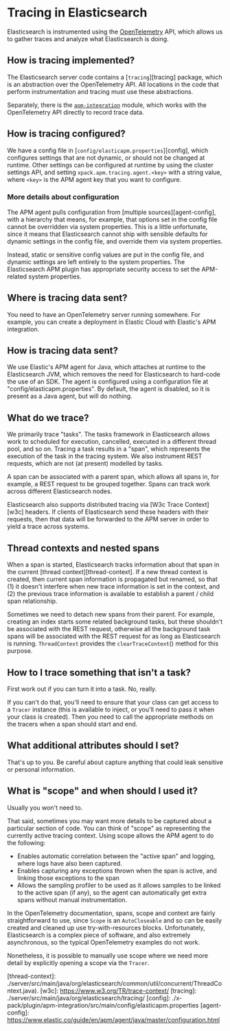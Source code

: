 # Tracing in Elasticsearch

Elasticsearch is instrumented using the [OpenTelemetry][otel] API, which allows
us to gather traces and analyze what Elasticsearch is doing.

## How is tracing implemented?

The Elasticsearch server code contains a [`tracing`][tracing] package, which is
an abstraction over the OpenTelemetry API. All locations in the code that
perform instrumentation and tracing must use these abstractions.

Separately, there is the [`apm-integration`](./x-pack/plugins/apm-integration/)
module, which works with the OpenTelemetry API directly to record trace data.

## How is tracing configured?

We have a config file in [`config/elasticapm.properties`][config], which
configures settings that are not dynamic, or should not be changed at runtime.
Other settings can be configured at runtime by using the cluster settings API,
and setting `xpack.apm.tracing.agent.<key>` with a string value, where `<key>`
is the APM agent key that you want to configure.

### More details about configuration

The APM agent pulls configuration from [multiple sources][agent-config], with a
hierarchy that means, for example, that options set in the config file cannot be
overridden via system properties. This is a little unfortunate, since it means
that Elasticsearch cannot ship with sensible defaults for dynamic settings in
the config file, and override them via system properties.

Instead, static or sensitive config values are put in the config file, and
dynamic settings are left entirely to the system properties. The Elasticsearch
APM plugin has appropriate security access to set the APM-related system
properties.

## Where is tracing data sent?

You need to have an OpenTelemetry server running somewhere. For example, you can
create a deployment in Elastic Cloud with Elastic's APM integration.

## How is tracing data sent?

We use Elastic's APM agent for Java, which attaches at runtime to the
Elasticsearch JVM, which removes the need for Elasticsearch to hard-code the use
of an SDK. The agent is configured using a configuration file at
"config/elasticapm.properties". By default, the agent is disabled, so it is
present as a Java agent, but will do nothing.

## What do we trace?

We primarily trace "tasks". The tasks framework in Elasticsearch allows work to
scheduled for execution, cancelled, executed in a different thread pool, and so
on. Tracing a task results in a "span", which represents the execution of the
task in the tracing system. We also instrument REST requests, which are not (at
present) modelled by tasks.

A span can be associated with a parent span, which allows all spans in, for
example, a REST request to be grouped together. Spans can track work across
different Elasticsearch nodes.

Elasticsearch also supports distributed tracing via [W3c Trace Context][w3c]
headers. If clients of Elasticsearch send these headers with their requests,
then that data will be forwarded to the APM server in order to yield a trace
across systems.

## Thread contexts and nested spans

When a span is started, Elasticsearch tracks information about that span in the
current [thread context][thread-context].  If a new thread context is created,
then current span information is propagated but renamed, so that (1) it doesn't
interfere when new trace information is set in the context, and (2) the previous
trace information is available to establish a parent / child span relationship.

Sometimes we need to detach new spans from their parent. For example, creating
an index starts some related background tasks, but these shouldn't be associated
with the REST request, otherwise all the background task spans will be
associated with the REST request for as long as Elasticsearch is running.
`ThreadContext` provides the `clearTraceContext`() method for this purpose.

## How to I trace something that isn't a task?

First work out if you can turn it into a task. No, really.

If you can't do that, you'll need to ensure that your class can get access to a
`Tracer` instance (this is available to inject, or you'll need to pass it when
your class is created). Then you need to call the appropriate methods on the
tracers when a span should start and end.

## What additional attributes should I set?

That's up to you. Be careful about capture anything that could leak sensitive
or personal information.

## What is "scope" and when should I used it?

Usually you won't need to.

That said, sometimes you may want more details to be captured about a particular
section of code. You can think of "scope" as representing the currently active
tracing context. Using scope allows the APM agent to do the following:

* Enables automatic correlation between the "active span" and logging, where
  logs have also been captured.
* Enables capturing any exceptions thrown when the span is active, and linking
  those exceptions to the span
* Allows the sampling profiler to be used as it allows samples to be linked to
  the active span (if any), so the agent can automatically get extra spans
  without manual instrumentation.

In the OpenTelemetry documentation, spans, scope and context are fairly
straightforward to use, since `Scope` is an `AutoCloseable` and so can be
easily created and cleaned up use try-with-resources blocks. Unfortunately,
Elasticsearch is a complex piece of software, and also extremely asynchronous,
so the typical OpenTelemetry examples do not work.

Nonetheless, it is possible to manually use scope where we need more detail by
explicitly opening a scope via the `Tracer`.


[otel]: https://opentelemetry.io/
[thread-context]: ./server/src/main/java/org/elasticsearch/common/util/concurrent/ThreadContext.java).
[w3c]: https://www.w3.org/TR/trace-context/
[tracing]: ./server/src/main/java/org/elasticsearch/tracing/
[config]: ./x-pack/plugin/apm-integration/src/main/config/elasticapm.properties
[agent-config]: https://www.elastic.co/guide/en/apm/agent/java/master/configuration.html
